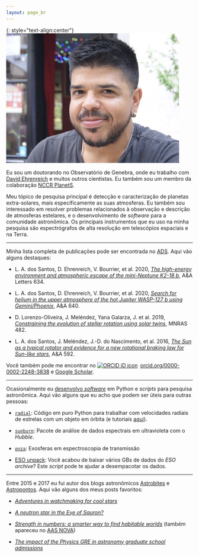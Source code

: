 ```yaml
---
layout: page_br
---
```


{: style="text-align:center"}
![leonardo-dos-santos](../images/profile.jpeg "Leonardo A. dos Santos")

Eu sou um doutorando no Observatório de Genebra, onde eu trabalho com [David Ehrenreich](https://obswww.unige.ch/~ehrenrei/homepage/Welcome.html) e muitos outros cientistas. Eu também sou um membro da colaboração [NCCR PlanetS](http://nccr-planets.ch).

Meu tópico de pesquisa principal é detecção e caracterização de planetas extra-solares, mais especificamente as suas atmosferas. Eu também sou interessado em resolver problemas relacionados à observação e descrição de atmosferas estelares, e o desenvolvimento de *software* para a comunidade astronômica. Os principais instrumentos que eu uso na minha pesquisa são espectrógrafos de alta resolução em telescópios espaciais e na Terra.

---

Minha lista completa de publicações pode ser encontrada no [ADS](https://ui.adsabs.harvard.edu/search/q=author%3A%22dos%20Santos%2C%20L.%20A.%22%20AND%20database%3Aastronomy&sort=date%20desc%2C%20bibcode%20desc&p_=0). Aqui vão alguns destaques:

* L. A. dos Santos, D. Ehrenreich, V. Bourrier, et al. 2020, [*The high-energy environment and atmospheric escape of the mini-Neptune K2-18 b*](https://ui.adsabs.harvard.edu/abs/2020A%26A...634L...4D/abstract), A&A Letters 634.

* L. A. dos Santos, D. Ehrenreich, V. Bourrier, et al. 2020, [*Search for helium in the upper atmosphere of the hot Jupiter WASP-127 b using Gemini/Phoenix*](https://ui.adsabs.harvard.edu/abs/2020A%26A...640A..29D/abstract), A&A 640.

* D. Lorenzo-Oliveira, J. Meléndez, Yana Galarza, J. et al. 2019, [*Constraining the evolution of stellar rotation using solar twins*](https://ui.adsabs.harvard.edu/abs/2019MNRAS.485L..68L/abstract), MNRAS 482.

* L. A. dos Santos, J. Meléndez, J.-D. do Nascimento, et al. 2016, [*The Sun as a typical rotator and evidence for a new rotational braking law for Sun-like stars*](https://ui.adsabs.harvard.edu/abs/2016A%26A...592A.156D/abstract), A&A 592.

Você também pode me encontrar no <a href="https://orcid.org/0000-0002-2248-3838" target="orcid.widget" rel="noopener noreferrer" style="vertical-align:top;"><img src="https://orcid.org/sites/default/files/images/orcid_16x16.png" style="width:1em;margin-right:.5em;" alt="ORCID iD icon">orcid.org/0000-0002-2248-3838</a> e <a href="https://scholar.google.com/citations?user=qtgZdFIAAAAJ">Google Scholar</a>.

---

Ocasionalmente eu [desenvolvo *software*](https://github.com/ladsantos) em Python e *scripts* para pesquisa astronômica. Aqui vão alguns que eu acho que podem ser úteis para outras pessoas:

* [`radial`](https://github.com/ladsantos/radial): Código em puro Python para trabalhar com velocidades radiais de estrelas com um objeto em órbita (e tutoriais [aqui](https://github.com/ladsantos/RV_PS2017)).

* [`sunburn`](https://github.com/ladsantos/sunburn): Pacote de análise de dados espectrais em ultravioleta com o *Hubble*.

* [`onza`](https://github.com/ladsantos/onza): Exosferas em espectroscopia de transmissão

* [ESO unpack](https://github.com/ladsantos/ESO_unpack): Você acabou de baixar vários GBs de dados do *ESO archive*? Este *script* pode te ajudar a desempacotar os dados.

---

Entre 2015 e 2017 eu fui autor dos blogs astronômicos [Astrobites](https://astrobites.org) e [Astropontos](https://astropontos.org). Aqui vão alguns dos meus posts favoritos:

* [*Adventures in watchmaking for cool stars*](https://astrobites.org/2017/07/03/adventures-in-watchmaking-for-cool-stars/)

* [*A neutron star in the Eye of Sauron?*](https://astrobites.org/2017/03/24/a-neutron-star-in-the-eye-of-sauron/)

* [*Strength in numbers: a smarter way to find habitable worlds*](https://astrobites.org/2017/05/23/strength-in-numbers-a-smarter-way-to-find-habitable-worlds/) (também apareceu no [AAS NOVA](http://aasnova.org/2017/07/18/strength-in-numbers-a-smarter-way-to-find-habitable-worlds/))

* [*The impact of the Physics GRE in astronomy graduate school admissions*](https://astrobites.org/2016/09/09/the-impact-of-the-physics-gre-in-astronomy-graduate-admissions/)